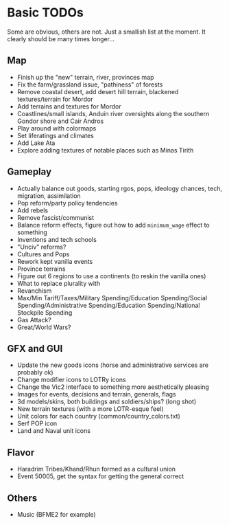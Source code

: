# Basic TODOs
Some are obvious, others are not. Just a smallish list at the moment. It clearly should be many times longer...
 
## Map
 - Finish up the "new" terrain, river, provinces map
 - Fix the farm/grassland issue, "pathiness" of forests
 - Remove coastal desert, add desert hill terrain, blackened textures/terrain for Mordor
 - Add terrains and textures for Mordor
 - Coastlines/small islands, Anduin river oversights along the southern Gondor shore and Cair Andros
 - Play around with colormaps
 - Set liferatings and climates
 - Add Lake Ata
 - Explore adding textures of notable places such as Minas Tirith
 
## Gameplay
 - Actually balance out goods, starting rgos, pops, ideology chances, tech, migration, assimilation
 - Pop reform/party policy tendencies
 - Add rebels
 - Remove fascist/communist
 - Balance reform effects, figure out how to add `minimum_wage` effect to something
 - Inventions and tech schools
 - "Unciv" reforms?
 - Cultures and Pops
 - Rework kept vanilla events
 - Province terrains
 - Figure out 6 regions to use a continents (to reskin the vanilla ones)
 - What to replace plurality with
 - Revanchism
 - Max/Min Tariff/Taxes/Military Spending/Education Spending/Social Spending/Administrative Spending/Education Spending/National Stockpile Spending
 - Gas Attack?
 - Great/World Wars?

## GFX and GUI
 - Update the new goods icons (horse and administrative services are probably ok)
 - Change modifier icons to LOTRy icons
 - Change the Vic2 interface to something more aesthetically pleasing
 - Images for events, decisions and terrain, generals, flags
 - 3d models/skins, both buildings and soldiers/ships? (long shot)
 - New terrain textures (with a more LOTR-esque feel)
 - Unit colors for each country (common/country_colors.txt)
 - Serf POP icon
 - Land and Naval unit icons

## Flavor
 - Haradrim Tribes/Khand/Rhun formed as a cultural union
 - Event 50005, get the syntax for getting the general correct

## Others 
 - Music (BFME2 for example)
